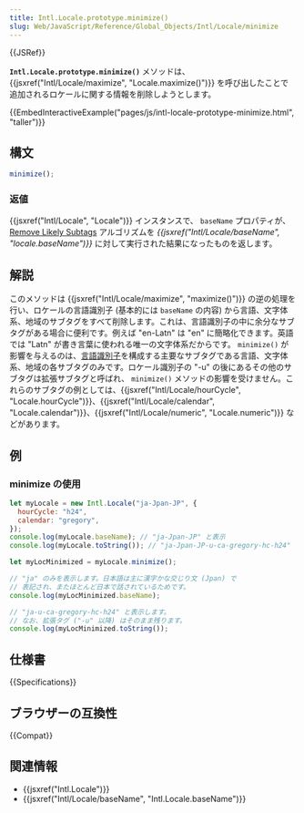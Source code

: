 ```yaml
---
title: Intl.Locale.prototype.minimize()
slug: Web/JavaScript/Reference/Global_Objects/Intl/Locale/minimize
---
```


{{JSRef}}

**`Intl.Locale.prototype.minimize()`** メソッドは、 {{jsxref("Intl/Locale/maximize", "Locale.maximize()")}} を呼び出したことで追加されるロケールに関する情報を削除しようとします。

{{EmbedInteractiveExample("pages/js/intl-locale-prototype-minimize.html", "taller")}}

## 構文

```js
minimize();
```

### 返値

{{jsxref("Intl/Locale", "Locale")}} インスタンスで、 `baseName` プロパティが、 [Remove Likely Subtags](https://www.unicode.org/reports/tr35/#Likely_Subtags) アルゴリズムを _{{jsxref("Intl/Locale/baseName", "locale.baseName")}}_ に対して実行された結果になったものを返します。

## 解説

このメソッドは {{jsxref("Intl/Locale/maximize", "maximize()")}} の逆の処理を行い、ロケールの言語識別子 (基本的には `baseName` の内容) から言語、文字体系、地域のサブタグをすべて削除します。これは、言語識別子の中に余分なサブタグがある場合に便利です。例えば "en-Latn" は "en" に簡略化できます。英語では "Latn" が書き言葉に使われる唯一の文字体系だからです。 `minimize()` が影響を与えるのは、[言語識別子](https://www.unicode.org/reports/tr35/#Language_Locale_Field_Definitions)を構成する主要なサブタグである言語、文字体系、地域の各サブタグのみです。ロケール識別子の "-u" の後にあるその他のサブタグは拡張サブタグと呼ばれ、 `minimize()` メソッドの影響を受けません。これらのサブタグの例としては、{{jsxref("Intl/Locale/hourCycle", "Locale.hourCycle")}}、{{jsxref("Intl/Locale/calendar", "Locale.calendar")}}、{{jsxref("Intl/Locale/numeric", "Locale.numeric")}} などがあります。

## 例

### minimize の使用

```js
let myLocale = new Intl.Locale("ja-Jpan-JP", {
  hourCycle: "h24",
  calendar: "gregory",
});
console.log(myLocale.baseName); // "ja-Jpan-JP" と表示
console.log(myLocale.toString()); // "ja-Jpan-JP-u-ca-gregory-hc-h24" と表示

let myLocMinimized = myLocale.minimize();

// "ja" のみを表示します。日本語は主に漢字かな交じり文 (Jpan) で
// 表記され、またほとんど日本で話されているためです。
console.log(myLocMinimized.baseName);

// "ja-u-ca-gregory-hc-h24" と表示します。
// なお、拡張タグ ("-u" 以降) はそのまま残ります。
console.log(myLocMinimized.toString());
```

## 仕様書

{{Specifications}}

## ブラウザーの互換性

{{Compat}}

## 関連情報

- {{jsxref("Intl.Locale")}}
- {{jsxref("Intl/Locale/baseName", "Intl.Locale.baseName")}}
